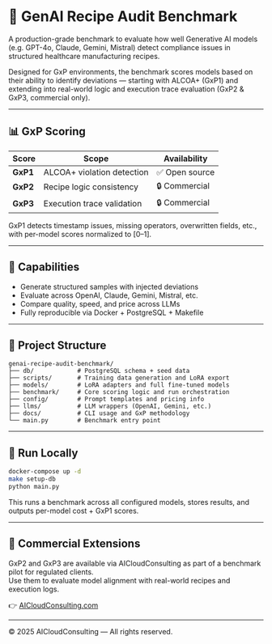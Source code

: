 # 🧪 GenAI Recipe Audit Benchmark

A production-grade benchmark to evaluate how well Generative AI models (e.g. GPT-4o, Claude, Gemini, Mistral) detect compliance issues in structured healthcare manufacturing recipes.

Designed for GxP environments, the benchmark scores models based on their ability to identify deviations — starting with ALCOA+ (GxP1) and extending into real-world logic and execution trace evaluation (GxP2 & GxP3, commercial only).

---

## 📊 GxP Scoring

| Score     | Scope                     | Availability  |
|-----------|---------------------------|---------------|
| **GxP1**  | ALCOA+ violation detection | ✅ Open source |
| **GxP2**  | Recipe logic consistency   | 🔒 Commercial  |
| **GxP3**  | Execution trace validation | 🔒 Commercial  |

GxP1 detects timestamp issues, missing operators, overwritten fields, etc., with per-model scores normalized to [0–1].

---

## 🔧 Capabilities

- Generate structured samples with injected deviations  
- Evaluate across OpenAI, Claude, Gemini, Mistral, etc.
- Compare quality, speed, and price across LLMs  
- Fully reproducible via Docker + PostgreSQL + Makefile  

---

## 📂 Project Structure

```
genai-recipe-audit-benchmark/
├── db/            # PostgreSQL schema + seed data
├── scripts/       # Training data generation and LoRA export
├── models/        # LoRA adapters and full fine-tuned models
├── benchmark/     # Core scoring logic and run orchestration
├── config/        # Prompt templates and pricing info
├── llms/          # LLM wrappers (OpenAI, Gemini, etc.)
├── docs/          # CLI usage and GxP methodology
└── main.py        # Benchmark entry point
```

---

## 🚀 Run Locally

```bash
docker-compose up -d
make setup-db
python main.py
```

This runs a benchmark across all configured models, stores results, and outputs per-model cost + GxP1 scores.

---

## 💼 Commercial Extensions

GxP2 and GxP3 are available via AICloudConsulting as part of a benchmark pilot for regulated clients.  
Use them to evaluate model alignment with real-world recipes and execution logs.

👉 [AICloudConsulting.com](https://aicloudconsulting.com)

---

© 2025 AICloudConsulting — All rights reserved.
